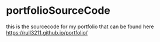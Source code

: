 # portfolioSourceCode
this is the sourcecode for my portfolio that can be found here https://rull3211.github.io/portfolio/
